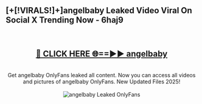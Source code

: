 <h2>[+[!VIRALS!]+]angelbaby Leaked Video Viral On Social X Trending Now - 6haj9</h2>
<br>
<div align="center">
<h2><a href="https://libra.edu.pl?angelbaby" rel="nofollow">🔴 CLICK HERE 🌐==►► angelbaby</a></h2>
<br>
Get angelbaby OnlyFans leaked all content. Now you can access all videos and pictures of angelbaby OnlyFans. New Updated Files 2025!
<br>
<br>
<a href="https://libra.edu.pl?angelbaby" rel="nofollow" data-target="animated-image.originalLink"><img src="https://i.ibb.co.com/WyWwxjT/player-gif2.gif" alt="angelbaby Leaked OnlyFans" style="max-width: 100%; display: inline-block;" data-target="animated-image.originalImage"></a>
</div>
<br>